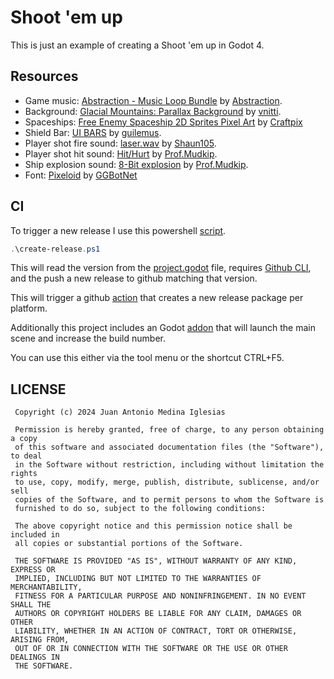 ﻿# Shoot 'em up

This is just an example of creating a Shoot 'em up in Godot 4.

## Resources

- Game music: [Abstraction - Music Loop Bundle](https://tallbeard.itch.io/music-loop-bundle) by [Abstraction](https://abstractionmusic.com).
- Background: [Glacial Mountains: Parallax Background](https://vnitti.itch.io/glacial-mountains-parallax-background) by [vnitti](https://vnitti.itch.io/).
- Spaceships: [Free Enemy Spaceship 2D Sprites Pixel Art](https://free-game-assets.itch.io/free-enemy-spaceship-2d-sprites-pixel-art) by [Craftpix](https://craftpix.net/)
- Shield Bar: [UI BARS](https://guilemus.itch.io/ui-bars) by [guilemus](https://guilemus.itch.io/).
- Player shot fire sound: [laser.wav](https://freesound.org/people/Shaun105/sounds/268168) by [Shaun105](https://freesound.org/people/Shaun105/).
- Player shot hit sound: [Hit/Hurt](https://freesound.org/people/Prof.Mudkip/sounds/398957/) by [Prof.Mudkip](https://freesound.org/people/Prof.Mudkip/).
- Ship explosion sound: [8-Bit explosion](https://freesound.org/people/Prof.Mudkip/sounds/386862/) by [Prof.Mudkip](https://freesound.org/people/Prof.Mudkip/).
- Font: [Pixeloid](https://www.fontspace.com/pixeloid-font-f69232) by [GGBotNet](https://www.fontspace.com/ggbotnet)

## CI
To trigger a new release I use this powershell [script](create-release.ps1).

```powershell
.\create-release.ps1
```

This will read the version from the [project.godot](project.godot) file, requires [Github CLI](https://cli.github.com/), and the push a new release to github matching that version.

This will trigger a github [action](.github/workflows/release.yaml) that creates a new release package per platform.

Additionally this project includes an Godot [addon](addons/build_version/) that will launch the main scene and increase the build number.

You can use this either via the tool menu or the shortcut CTRL+F5.

## LICENSE
```
 Copyright (c) 2024 Juan Antonio Medina Iglesias

 Permission is hereby granted, free of charge, to any person obtaining a copy
 of this software and associated documentation files (the "Software"), to deal
 in the Software without restriction, including without limitation the rights
 to use, copy, modify, merge, publish, distribute, sublicense, and/or sell
 copies of the Software, and to permit persons to whom the Software is
 furnished to do so, subject to the following conditions:

 The above copyright notice and this permission notice shall be included in
 all copies or substantial portions of the Software.

 THE SOFTWARE IS PROVIDED "AS IS", WITHOUT WARRANTY OF ANY KIND, EXPRESS OR
 IMPLIED, INCLUDING BUT NOT LIMITED TO THE WARRANTIES OF MERCHANTABILITY,
 FITNESS FOR A PARTICULAR PURPOSE AND NONINFRINGEMENT. IN NO EVENT SHALL THE
 AUTHORS OR COPYRIGHT HOLDERS BE LIABLE FOR ANY CLAIM, DAMAGES OR OTHER
 LIABILITY, WHETHER IN AN ACTION OF CONTRACT, TORT OR OTHERWISE, ARISING FROM,
 OUT OF OR IN CONNECTION WITH THE SOFTWARE OR THE USE OR OTHER DEALINGS IN
 THE SOFTWARE.
```
